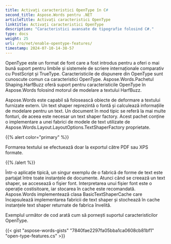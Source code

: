 ```yaml
---
title: Activați caracteristici OpenType în C#
second_title: Aspose.Words pentru .NET
articleTitle: Activați caracteristici OpenType
linktitle: Activați caracteristici OpenType
description: "Caracteristici avansate de tipografie folosind C#."
type: docs
weight: 25
url: /ro/net/enable-opentype-features/
timestamp: 2024-07-10-14-38-57
---
```


OpenType este un format de font care a fost introdus pentru a oferi o mai bună suport pentru limbile și sistemele de scriere internaționale comparativ cu PostScript și TrueType. Caracteristicile de dispunere din OpenType sunt cunoscute comun ca caracteristici OpenType. Aspose.Words.Pachetul Shaping.HarfBuzz oferă suport pentru caracteristicile OpenType în Aspose.Words folosind motorul de modelare a textului HarfBuzz.

Aspose.Words este capabil să folosească obiecte de deformare a textului furnizate extern. Un text shaper reprezintă o fontă și calculează informațiile de modelare pentru un text. Un document în mod tipic se referă la mai multe fonturi, de aceea este necesar un text shaper factory. Acest pachet conține o implementare a unei fabrici de modele de text utilizate de Aspose.Words.Layout.LayoutOptions.TextShaperFactory proprietate.

{{% alert color="primary" %}}

Formarea textului se efectuează doar la exportul către PDF sau XPS formate.

{{% /alert %}}

Într-o aplicație tipică, un singur exemplu de o fabrică de forme de text este partajat între toate instanțele de documente. Atunci când se creează un text shaper, se accesează o fişier font. Interpretarea unui fișier font este o operație costisitoare, iar stocarea în cache este recomandată. Aspose.Words implementează clasa BasicTextShaperCache care încapsulează implementarea fabricii de text shaper și stochează în cache instanțele text shaper returnate de fabrica învelită.

Exemplul următor de cod arată cum să pornești suportul caracteristicilor OpenType.

{{< gist "aspose-words-gists" "7840fae2297fa05bba1ca0608cb81bf1" "open-type-features.cs" >}}
